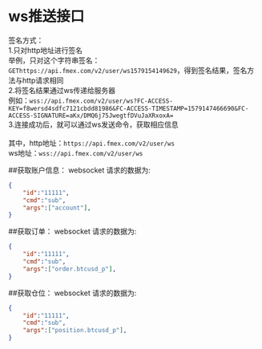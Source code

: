 # ws推送接口

签名方式：<br>
1.只对http地址进行签名<br>
举例，只对这个字符串签名：`GEThttps://api.fmex.com/v2/user/ws1579154149629`，得到签名结果，签名方法与http请求相同<br>
2.将签名结果通过ws传递给服务器<br>
例如：`wss://api.fmex.com/v2/user/ws?FC-ACCESS-KEY=f8wersd4sdfc7121cbdd81986&FC-ACCESS-TIMESTAMP=1579147466690&FC-ACCESS-SIGNATURE=aKx/DMQ6j75JwegtfDVuJaXRxoxA=`<br>
3.连接成功后，就可以通过ws发送命令，获取相应信息<br>
<br>
其中，http地址：`https://api.fmex.com/v2/user/ws`<br>
ws地址：`wss://api.fmex.com/v2/user/ws`<br>

##获取账户信息：
websocket 请求的数据为:

```json
{
    "id":"11111",
    "cmd":"sub",
    "args":["account"],
}
```
##获取订单：
websocket 请求的数据为:

```json
{
    "id":"11111",
    "cmd":"sub",
    "args":["order.btcusd_p"],
}
```
##获取仓位：
websocket 请求的数据为:

```json
{
    "id":"11111",
    "cmd":"sub",
    "args":["position.btcusd_p"],
}
```
